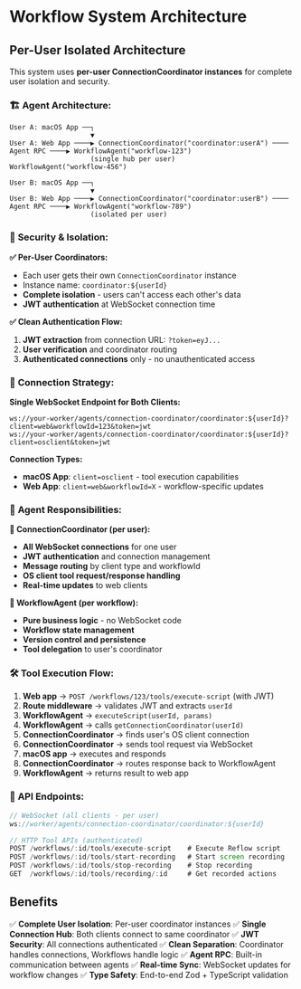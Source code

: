 # Workflow System Architecture

## **Per-User Isolated Architecture**

This system uses **per-user ConnectionCoordinator instances** for complete user isolation and security.

### 🏗️ **Agent Architecture:**

```
User A: macOS App ──┐
                    ▼
User A: Web App ────▶ ConnectionCoordinator("coordinator:userA") ──── Agent RPC ────▶ WorkflowAgent("workflow-123")
                    (single hub per user)                                              WorkflowAgent("workflow-456")

User B: macOS App ──┐
                    ▼
User B: Web App ────▶ ConnectionCoordinator("coordinator:userB") ──── Agent RPC ────▶ WorkflowAgent("workflow-789")
                    (isolated per user)
```

### 🔐 **Security & Isolation:**

**✅ Per-User Coordinators:**
- Each user gets their own `ConnectionCoordinator` instance
- Instance name: `coordinator:${userId}`
- **Complete isolation** - users can't access each other's data
- **JWT authentication** at WebSocket connection time

**✅ Clean Authentication Flow:**
1. **JWT extraction** from connection URL: `?token=eyJ...`
2. **User verification** and coordinator routing
3. **Authenticated connections** only - no unauthenticated access

### 🔌 **Connection Strategy:**

**Single WebSocket Endpoint for Both Clients:**
```
ws://your-worker/agents/connection-coordinator/coordinator:${userId}?client=web&workflowId=123&token=jwt
ws://your-worker/agents/connection-coordinator/coordinator:${userId}?client=osclient&token=jwt
```

**Connection Types:**
- **macOS App**: `client=osclient` - tool execution capabilities
- **Web App**: `client=web&workflowId=X` - workflow-specific updates

### 🚀 **Agent Responsibilities:**

**🔹 ConnectionCoordinator (per user):**
- **All WebSocket connections** for one user
- **JWT authentication** and connection management
- **Message routing** by client type and workflowId
- **OS client tool request/response handling**
- **Real-time updates** to web clients

**🔹 WorkflowAgent (per workflow):**
- **Pure business logic** - no WebSocket code
- **Workflow state management**
- **Version control and persistence**
- **Tool delegation** to user's coordinator

### 🛠️ **Tool Execution Flow:**

1. **Web app** → `POST /workflows/123/tools/execute-script` (with JWT)
2. **Route middleware** → validates JWT and extracts `userId`
3. **WorkflowAgent** → `executeScript(userId, params)`
4. **WorkflowAgent** → calls `getConnectionCoordinator(userId)`
5. **ConnectionCoordinator** → finds user's OS client connection
6. **ConnectionCoordinator** → sends tool request via WebSocket
7. **macOS app** → executes and responds
8. **ConnectionCoordinator** → routes response back to WorkflowAgent
9. **WorkflowAgent** → returns result to web app

### 📡 **API Endpoints:**

```typescript
// WebSocket (all clients - per user)
ws://worker/agents/connection-coordinator/coordinator:${userId}

// HTTP Tool APIs (authenticated)
POST /workflows/:id/tools/execute-script    # Execute Reflow script
POST /workflows/:id/tools/start-recording   # Start screen recording
POST /workflows/:id/tools/stop-recording    # Stop recording
GET  /workflows/:id/tools/recording/:id     # Get recorded actions
```

## **Benefits**

✅ **Complete User Isolation**: Per-user coordinator instances
✅ **Single Connection Hub**: Both clients connect to same coordinator
✅ **JWT Security**: All connections authenticated
✅ **Clean Separation**: Coordinator handles connections, Workflows handle logic
✅ **Agent RPC**: Built-in communication between agents
✅ **Real-time Sync**: WebSocket updates for workflow changes
✅ **Type Safety**: End-to-end Zod + TypeScript validation
